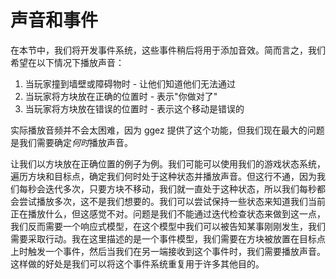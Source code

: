 # 声音和事件

在本节中，我们将开发事件系统，这些事件稍后将用于添加音效。简而言之，我们希望在以下情况下播放声音：

1. 当玩家撞到墙壁或障碍物时 - 让他们知道他们无法通过
2. 当玩家将方块放在正确的位置时 - 表示"你做对了"
3. 当玩家将方块放在错误的位置时 - 表示这个移动是错误的

实际播放音频并不会太困难，因为 ggez 提供了这个功能，但我们现在最大的问题是我们需要确定*何时*播放声音。

让我们以方块放在正确位置的例子为例。我们可能可以使用我们的游戏状态系统，遍历方块和目标点，确定我们何时处于这种状态并播放声音。但这行不通，因为我们每秒会迭代多次，只要方块不移动，我们就一直处于这种状态，所以我们每秒都会尝试播放多次，这不是我们想要的。我们可以尝试保持一些状态来知道我们当前正在播放什么，但这感觉不对。问题是我们不能通过迭代检查状态来做到这一点，我们反而需要一个响应式模型，在这个模型中我们可以被告知某事刚刚发生，我们需要采取行动。我在这里描述的是一个事件模型，我们需要在方块被放置在目标点上时触发一个事件，然后当我们在另一端接收到这个事件时，我们需要播放声音。这样做的好处是我们可以将这个事件系统重复用于许多其他目的。
